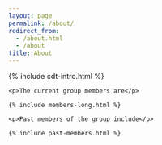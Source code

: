 ```yaml
---
layout: page
permalink: /about/
redirect_from:
  - /about.html
  - /about
title: About
---
```


<div>
    <p>
      {% include cdt-intro.html %}
    </p>

    <p>The current group members are</p>

    {% include members-long.html %}

    <p>Past members of the group include</p>

    {% include past-members.html %}

</div>
